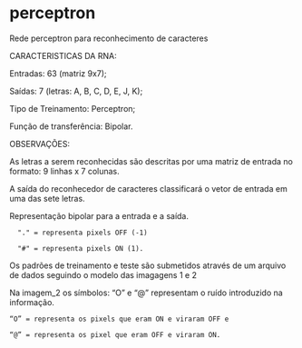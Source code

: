# perceptron
Rede perceptron para reconhecimento de caracteres

CARACTERISTICAS DA RNA:

  Entradas: 63 (matriz 9x7);
  
  Saídas: 7 (letras: A, B, C, D, E, J, K);
  
  Tipo de Treinamento: Perceptron;
  
  Função de transferência: Bipolar.
  
  
OBSERVAÇÕES:

  As letras a serem reconhecidas são descritas por uma matriz de entrada no formato: 9 linhas x 7 colunas.
  
  A saída do reconhecedor de caracteres classificará o vetor de entrada em uma das sete letras.
  
  Representação bipolar para a entrada e a saída.
  
      "." = representa pixels OFF (-1)
      
      "#" = representa pixels ON (1).
      
  Os padrões de treinamento e teste são submetidos através de um arquivo de dados seguindo o modelo das imagagens 1 e 2
  
  Na imagem_2 os símbolos: “O” e “@” representam o ruído introduzido na informação.
  
    “O” = representa os pixels que eram ON e viraram OFF e
    
    “@” = representa os pixel que eram OFF e viraram ON. 
    

